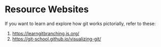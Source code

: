 # Resource Websites
If you want to learn and explore how git works pictorially, refer to these:
1. https://learngitbranching.js.org/
2. https://git-school.github.io/visualizing-git/
